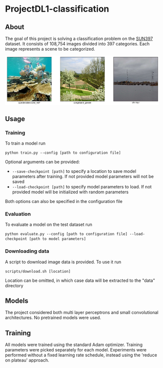# ProjectDL1-classification
## About
The goal of this project is solving a classification problem on the [SUN397](https://vision.cs.princeton.edu/projects/2010/SUN/) dataset. It consists of 108,754 images divided into 397 categories. Each image represents a scene to be categorized.

![examples](images/samples.png)

## Usage
### Training
To train a model run
```shell script
python train.py --config [path to configuration file]
```
Optional arguments can be provided:
* `--save-checkpoint [path]` to specify a location to save model parameters after training. If not provided model parameters will not be saved
* `--load-checkpoint [path]` to specify model parameters to load. If not provided model will be initialized with random parameters

Both options can also be specified in the configuration file

### Evaluation
To evaluate a model on the test dataset run
```shell script
python evaluate.py --config [path to configuration file] --load-checkpoint [path to model parameters]
```

### Downloading data
A script to download image data is provided. To use it run
```shell script
scripts/download.sh [location]
```

Location can be omitted, in which case data will be extracted to the "data" directory

## Models
The project considered both multi layer perceptrons and small convolutional architectures. No pretrained models were used.

## Training
All models were trained using the standard Adam optimizer. Training parameters were picked separately for each model. Experiments were performed without a fixed learning rate schedule, instead using the 'reduce on plateau' approach.


